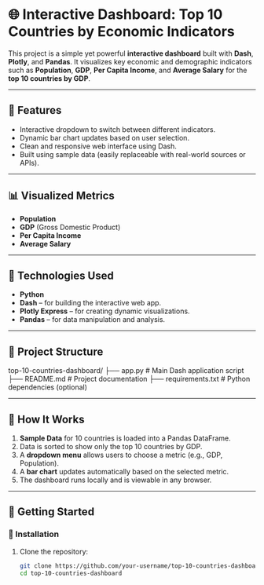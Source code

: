 # 🌐 Interactive Dashboard: Top 10 Countries by Economic Indicators

This project is a simple yet powerful **interactive dashboard** built with **Dash**, **Plotly**, and **Pandas**. It visualizes key economic and demographic indicators such as **Population**, **GDP**, **Per Capita Income**, and **Average Salary** for the **top 10 countries by GDP**.

---

## 🚀 Features

- Interactive dropdown to switch between different indicators.
- Dynamic bar chart updates based on user selection.
- Clean and responsive web interface using Dash.
- Built using sample data (easily replaceable with real-world sources or APIs).

---

## 📊 Visualized Metrics

- **Population**
- **GDP** (Gross Domestic Product)
- **Per Capita Income**
- **Average Salary**

---

## 🧰 Technologies Used

- **Python**
- **Dash** – for building the interactive web app.
- **Plotly Express** – for creating dynamic visualizations.
- **Pandas** – for data manipulation and analysis.

---

## 📁 Project Structure

top-10-countries-dashboard/
├── app.py # Main Dash application script
├── README.md # Project documentation
├── requirements.txt # Python dependencies (optional)


---

## 📝 How It Works

1. **Sample Data** for 10 countries is loaded into a Pandas DataFrame.
2. Data is sorted to show only the top 10 countries by GDP.
3. A **dropdown menu** allows users to choose a metric (e.g., GDP, Population).
4. A **bar chart** updates automatically based on the selected metric.
5. The dashboard runs locally and is viewable in any browser.

---

## 🚦 Getting Started

### 🔧 Installation

1. Clone the repository:
   ```bash
   git clone https://github.com/your-username/top-10-countries-dashboard.git
   cd top-10-countries-dashboard
